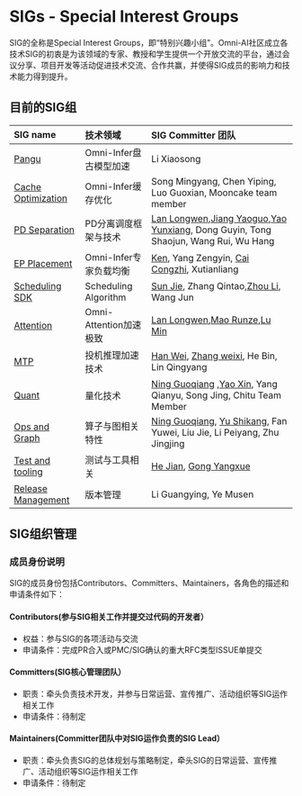 # SIGs - Special Interest Groups

SIG的全称是Special Interest Groups，即“特别兴趣小组”。Omni-AI社区成立各技术SIG的初衷是为该领域的专家、教授和学生提供一个开放交流的平台，通过会议分享、项目开发等活动促进技术交流、合作共赢，并使得SIG成员的影响力和技术能力得到提升。

## 目前的SIG组


| SIG name                              | 技术领域               | SIG Committer 团队                                                                                                                                                             |
| :------------------------------------ | :--------------------- | :----------------------------------------------------------------------------------------------------------------------------------------------------------------------------- |
| [Pangu]()                             | Omni-Infer盘古模型加速 | Li Xiaosong                                                                                                                                                                    |
| [Cache Optimization]()                | Omni-Infer缓存优化     | Song Mingyang, Chen Yiping, Luo Guoxian, Mooncake team member                                                                                                                  |
| [PD Separation](sig-pd-seperation.md) | PD分离调度框架与技术         | [Lan Longwen](https://gitee.com/ryan_lan),[Jiang Yaoguo](https://gitee.com/jiangyaoguo),[Yao Yunxiang](https://gitee.com/yyaoaj), Dong Guyin, Tong Shaojun, Wang Rui, Wu Hang |
| [EP Placement]()                      | Omni-Infer专家负载均衡 | [Ken](https://gitee.com/kkrazy), Yang Zengyin, [Cai Congzhi](https://gitee.com/caicongzhi), Xutianliang                                                                        |
| [Scheduling SDK]()                    | Scheduling Algorithm           | [Sun Jie](https://gitee.com/riosun), Zhang Qintao,[Zhou Li](https://gitee.com/lzhou-xyz), Wang Jun                                                                             |
| [Attention](sig-attention.md)        | Omni-Attention加速极致 | [Lan Longwen](https://gitee.com/ryan_lan),[Mao Runze](https://gitee.com/immrz),[Lu Min](https://gitee.com/lumin17)                                                             |
| [MTP]()                               | 投机推理加速技术       | [Han Wei](https://gitee.com/harveythu), [Zhang weixi](https://gitee.com/zhangweixi), He Bin, Lin Qingyang                                                                      |
| [Quant]()                             | 量化技术               | [Ning Guoqiang](https://gitee.com/kevinning) ,[Yao Xin](https://gitee.com/xinyao1994), Yang Qianyu, Song Jing, Chitu Team Member                                               |
| [Ops and Graph]()                     | 算子与图相关特性       | [Ning Guoqiang](https://gitee.com/kevinning), [Yu Shikang](https://gitee.com/yskhhh), Fan Yuwei, Liu Jie, Li Peiyang, Zhu Jingjing                                             |
| [Test and tooling]()                  | 测试与工具相关         | [He Jian](https://gitee.com/jeanhero), [Gong Yangxue](https://gitee.com/sunnysnowhi)                                                                                           |
| [Release Management]()                | 版本管理               | Li Guangying, Ye Musen                                                                                                                                                         |

## SIG组织管理

### 成员身份说明

SIG的成员身份包括Contributors、Committers、Maintainers，各角色的描述和申请条件如下：

#### Contributors(参与SIG相关工作并提交过代码的开发者）

* 权益：参与SIG的各项活动与交流
* 申请条件：完成PR合入或PMC/SIG确认的重大RFC类型ISSUE单提交

#### Committers(SIG核心管理团队）

* 职责：牵头负责技术开发，并参与日常运营、宣传推广、活动组织等SIG运作相关工作
* 申请条件：待制定

#### Maintainers(Committer团队中对SIG运作负责的SIG Lead）

* 职责：牵头负责SIG的总体规划与策略制定，牵头SIG的日常运营、宣传推广、活动组织等SIG运作相关工作
* 申请条件：待制定
